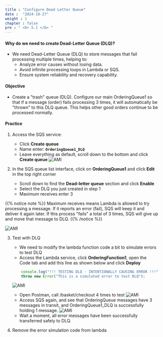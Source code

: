 ```yaml
---
title : "Configure Dead Letter Queue"
date :  "2024-10-27" 
weight : 1
chapter : false
pre : " <b> 5.1 </b> "
---
```


#### Why do we need to create Dead-Letter Queue (DLQ)?

- We need Dead-Letter Queue (DLQ) to store messages that fail processing multiple times, helping to:
    - Analyze error causes without losing data.
    - Avoid infinite processing loops in Lambda or SQS.
    - Ensure system reliability and recovery capability.

#### Objective
- Create a "trash" queue (DLQ). Configure our main OrderingQueue1 so that if a message (order) fails processing 3 times, it will automatically be "thrown" to this DLQ queue. This helps other good orders continue to be processed normally.

#### Practice
1. Access the SQS service:
    - Click **Create queue**
    - Name enter: **`OrderingQueue1_DLQ`**
    - Leave everything as default, scroll down to the bottom and click **Create queue**
![AMI](/images/5-1/01.png?width=50pc)

2. In the SQS queue list interface, click on **OrderingQueue1** and click **Edit** in the top right corner
    - Scroll down to find the **Dead-letter queue** section and click **Enable**
    - Select the DLQ you just created in step 1
    - Maximum receives enter 3

{{% notice note %}} 
Maximum receives means Lambda is allowed to try processing a message. If it reports an error (fail), SQS will keep it and deliver it again later. If this process "fails" a total of 3 times, SQS will give up and move that message to DLQ. {{% /notice %}}

![AMI](/images/5-1/02.png?width=50pc)

3. Test with DLQ
    - We need to modify the lambda function code a bit to simulate errors to test DLQ
    - Access the Lambda service, click **OrderingFunction1**, open the Code tab and add this line as shown below and click **Deploy**
    ```js
        console.log("!!! TESTING DLQ - INTENTIONALLY CAUSING ERROR !!!");
        throw new Error("This is a simulated error to test DLQ");
    ```
    ![AMI](/images/5-1/03.png?width=50pc)
    - Open Postman, call /basket/checkout 4 times to test
    ![AMI](/images/5-1/04.png?width=50pc)
    - Access SQS again, and see that OrderingQueue messages have 3 messages in transit, and OrderingQueue1_DLQ is successfully holding 1 message.
    ![AMI](/images/5-1/05.png?width=50pc)
    - Wait a moment, all error messages have been successfully transferred safely to DLQ.

4. Remove the error simulation code from lambda